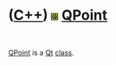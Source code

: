 
 

 

 

 

 

([C++](Cpp.md)) ![Qt](PicQt.png) [QPoint](CppQPoint.md)
=========================================================

 

[QPoint](CppQPoint.md) is a [Qt](CppQt.md) [class](CppClass.md).

 

 

 

 

 

 

